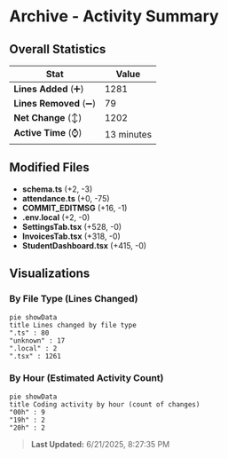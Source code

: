 # Archive - Activity Summary 

## Overall Statistics

| Stat                   | Value                                                             |
| ---------------------- | ----------------------------------------------------------------- |
| **Lines Added** (➕)   | 1281                                          |
| **Lines Removed** (➖) | 79                                        |
| **Net Change** (↕)    | 1202                |
| **Active Time** (⌚)   | 13 minutes |


## Modified Files
- **schema.ts** (+2, -3)
- **attendance.ts** (+0, -75)
- **COMMIT_EDITMSG** (+16, -1)
- **.env.local** (+2, -0)
- **SettingsTab.tsx** (+528, -0)
- **InvoicesTab.tsx** (+318, -0)
- **StudentDashboard.tsx** (+415, -0)

## Visualizations

### By File Type (Lines Changed)

```mermaid
pie showData
title Lines changed by file type
".ts" : 80
"unknown" : 17
".local" : 2
".tsx" : 1261
```

### By Hour (Estimated Activity Count)

```mermaid
pie showData
title Coding activity by hour (count of changes)
"00h" : 9
"19h" : 2
"20h" : 2
```


> **Last Updated:** 6/21/2025, 8:27:35 PM